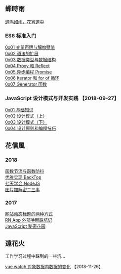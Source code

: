 ## 蝉時雨

[蝉鸣如雨，花宵道中](https://chanshiyu.com)

### ES6 标准入门

[0x01 变量声明与解构赋值](https://github.com/chanshiyucx/Blog/blob/master/%E8%9D%89%E6%99%82%E9%9B%A8/ES6%20%E6%A0%87%E5%87%86%E5%85%A5%E9%97%A8/0x01%20%E5%8F%98%E9%87%8F%E5%A3%B0%E6%98%8E%E4%B8%8E%E8%A7%A3%E6%9E%84%E8%B5%8B%E5%80%BC.md)  
[0x02 语法的扩展](https://github.com/chanshiyucx/Blog/blob/master/%E8%9D%89%E6%99%82%E9%9B%A8/ES6%20%E6%A0%87%E5%87%86%E5%85%A5%E9%97%A8/0x02%20%E8%AF%AD%E6%B3%95%E7%9A%84%E6%89%A9%E5%B1%95.md)  
[0x03 数据类型与数据结构](https://github.com/chanshiyucx/Blog/blob/master/%E8%9D%89%E6%99%82%E9%9B%A8/ES6%20%E6%A0%87%E5%87%86%E5%85%A5%E9%97%A8/0x03%20%E6%95%B0%E6%8D%AE%E7%B1%BB%E5%9E%8B%E4%B8%8E%E6%95%B0%E6%8D%AE%E7%BB%93%E6%9E%84.md)  
[0x04 Proxy 和 Reflect](https://github.com/chanshiyucx/Blog/blob/master/%E8%9D%89%E6%99%82%E9%9B%A8/ES6%20%E6%A0%87%E5%87%86%E5%85%A5%E9%97%A8/0x04%20Proxy%20%E5%92%8C%20Reflect.md)  
[0x05 异步编程 Promise](https://github.com/chanshiyucx/Blog/blob/master/%E8%9D%89%E6%99%82%E9%9B%A8/ES6%20%E6%A0%87%E5%87%86%E5%85%A5%E9%97%A8/0x05%20%E5%BC%82%E6%AD%A5%E7%BC%96%E7%A8%8B%20Promise.md)  
[0x06 Iterator 和 for of 循环](https://github.com/chanshiyucx/Blog/blob/master/%E8%9D%89%E6%99%82%E9%9B%A8/ES6%20%E6%A0%87%E5%87%86%E5%85%A5%E9%97%A8/0x06%20Iterator%20%E5%92%8C%20for%20of%20%E5%BE%AA%E7%8E%AF.md)  
[0x07 Generator 函数](https://github.com/chanshiyucx/Blog/blob/master/%E8%9D%89%E6%99%82%E9%9B%A8/ES6%20%E6%A0%87%E5%87%86%E5%85%A5%E9%97%A8/0x07%20Generator%20%E5%87%BD%E6%95%B0.md)

### JavaScript 设计模式与开发实践 【2018-09-27】

[0x01 基础知识](https://github.com/chanshiyucx/Blog/blob/master/%E8%9D%89%E6%99%82%E9%9B%A8/JavaScript%20%E8%AE%BE%E8%AE%A1%E6%A8%A1%E5%BC%8F%E4%B8%8E%E5%BC%80%E5%8F%91%E5%AE%9E%E8%B7%B5/0x01%20%E5%9F%BA%E7%A1%80%E7%9F%A5%E8%AF%86.md)  
[0x02 设计模式（上）](https://github.com/chanshiyucx/Blog/blob/master/%E8%9D%89%E6%99%82%E9%9B%A8/JavaScript%20%E8%AE%BE%E8%AE%A1%E6%A8%A1%E5%BC%8F%E4%B8%8E%E5%BC%80%E5%8F%91%E5%AE%9E%E8%B7%B5/0x02%20%E8%AE%BE%E8%AE%A1%E6%A8%A1%E5%BC%8F%EF%BC%88%E4%B8%8A%EF%BC%89.md)  
[0x03 设计模式（下）](https://github.com/chanshiyucx/Blog/blob/master/%E8%9D%89%E6%99%82%E9%9B%A8/JavaScript%20%E8%AE%BE%E8%AE%A1%E6%A8%A1%E5%BC%8F%E4%B8%8E%E5%BC%80%E5%8F%91%E5%AE%9E%E8%B7%B5/0x03%20%E8%AE%BE%E8%AE%A1%E6%A8%A1%E5%BC%8F%EF%BC%88%E4%B8%8B%EF%BC%89.md)  
[0x04 设计原则和编程技巧](https://github.com/chanshiyucx/Blog/blob/master/%E8%9D%89%E6%99%82%E9%9B%A8/JavaScript%20%E8%AE%BE%E8%AE%A1%E6%A8%A1%E5%BC%8F%E4%B8%8E%E5%BC%80%E5%8F%91%E5%AE%9E%E8%B7%B5/0x04%20%E8%AE%BE%E8%AE%A1%E5%8E%9F%E5%88%99%E5%92%8C%E7%BC%96%E7%A8%8B%E6%8A%80%E5%B7%A7.md)

## 花信風

### 2018

[函数节流与函数防抖](https://github.com/chanshiyucx/Blog/blob/master/%E8%8A%B1%E4%BF%A1%E9%A2%A8/2018/%E5%87%BD%E6%95%B0%E8%8A%82%E6%B5%81%E4%B8%8E%E5%87%BD%E6%95%B0%E9%98%B2%E6%8A%96.md)  
[优雅实现 BackTop](https://github.com/chanshiyucx/Blog/blob/master/%E8%8A%B1%E4%BF%A1%E9%A2%A8/2018/%E4%BC%98%E9%9B%85%E5%AE%9E%E7%8E%B0%20BackTop.md)  
[七天学会 NodeJS](https://github.com/chanshiyucx/Blog/blob/master/%E8%8A%B1%E4%BF%A1%E9%A2%A8/2018/%E4%B8%83%E5%A4%A9%E5%AD%A6%E4%BC%9A%20NodeJS.md)  
[图片加解密二三事](https://github.com/chanshiyucx/Blog/blob/master/%E8%8A%B1%E4%BF%A1%E9%A2%A8/2018/%E5%9B%BE%E7%89%87%E5%8A%A0%E8%A7%A3%E5%AF%86%E4%BA%8C%E4%B8%89%E4%BA%8B.md)

### 2017

[网站动态标题的两种方式](https://github.com/chanshiyucx/Blog/blob/master/%E8%8A%B1%E4%BF%A1%E9%A2%A8/2017/%E7%BD%91%E7%AB%99%E5%8A%A8%E6%80%81%E6%A0%87%E9%A2%98%E7%9A%84%E4%B8%A4%E7%A7%8D%E6%96%B9%E5%BC%8F.md)  
[RN App 外部唤醒踩坑记](https://github.com/chanshiyucx/Blog/blob/master/%E8%8A%B1%E4%BF%A1%E9%A2%A8/2017/RN%20App%20%E5%A4%96%E9%83%A8%E5%94%A4%E9%86%92%E8%B8%A9%E5%9D%91%E8%AE%B0.md)  
[JavaScript 秘密花园](https://github.com/chanshiyucx/Blog/blob/master/%E8%8A%B1%E4%BF%A1%E9%A2%A8/2017/JavaScript%20%E7%A7%98%E5%AF%86%E8%8A%B1%E5%9B%AD.md)

## 遠花火

工作学习过程中踩到的一些坑...

[vue watch 对象数据内数据的变化](https://github.com/chanshiyucx/Blog/blob/master/%E9%81%A0%E8%8A%B1%E7%81%AB/Vue.md) 【2018-11-26】
